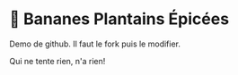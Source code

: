 # 🍌 Bananes Plantains Épicées



Demo de github. Il faut le fork puis le modifier.


Qui ne tente rien, n'a rien!